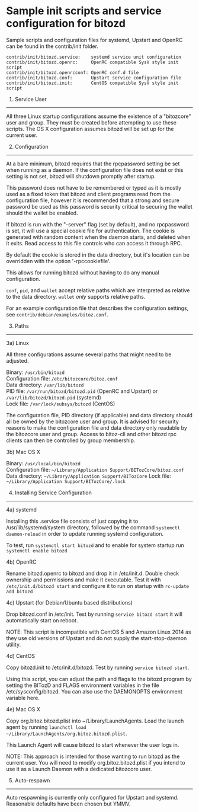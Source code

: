 Sample init scripts and service configuration for bitozd
==========================================================

Sample scripts and configuration files for systemd, Upstart and OpenRC
can be found in the contrib/init folder.

    contrib/init/bitozd.service:    systemd service unit configuration
    contrib/init/bitozd.openrc:     OpenRC compatible SysV style init script
    contrib/init/bitozd.openrcconf: OpenRC conf.d file
    contrib/init/bitozd.conf:       Upstart service configuration file
    contrib/init/bitozd.init:       CentOS compatible SysV style init script

1. Service User
---------------------------------

All three Linux startup configurations assume the existence of a "bitozcore" user
and group.  They must be created before attempting to use these scripts.
The OS X configuration assumes bitozd will be set up for the current user.

2. Configuration
---------------------------------

At a bare minimum, bitozd requires that the rpcpassword setting be set
when running as a daemon.  If the configuration file does not exist or this
setting is not set, bitozd will shutdown promptly after startup.

This password does not have to be remembered or typed as it is mostly used
as a fixed token that bitozd and client programs read from the configuration
file, however it is recommended that a strong and secure password be used
as this password is security critical to securing the wallet should the
wallet be enabled.

If bitozd is run with the "-server" flag (set by default), and no rpcpassword is set,
it will use a special cookie file for authentication. The cookie is generated with random
content when the daemon starts, and deleted when it exits. Read access to this file
controls who can access it through RPC.

By default the cookie is stored in the data directory, but it's location can be overridden
with the option '-rpccookiefile'.

This allows for running bitozd without having to do any manual configuration.

`conf`, `pid`, and `wallet` accept relative paths which are interpreted as
relative to the data directory. `wallet` *only* supports relative paths.

For an example configuration file that describes the configuration settings,
see `contrib/debian/examples/bitoz.conf`.

3. Paths
---------------------------------

3a) Linux

All three configurations assume several paths that might need to be adjusted.

Binary:              `/usr/bin/bitozd`  
Configuration file:  `/etc/bitozcore/bitoz.conf`  
Data directory:      `/var/lib/bitozd`  
PID file:            `/var/run/bitozd/bitozd.pid` (OpenRC and Upstart) or `/var/lib/bitozd/bitozd.pid` (systemd)  
Lock file:           `/var/lock/subsys/bitozd` (CentOS)  

The configuration file, PID directory (if applicable) and data directory
should all be owned by the bitozcore user and group.  It is advised for security
reasons to make the configuration file and data directory only readable by the
bitozcore user and group.  Access to bitoz-cli and other bitozd rpc clients
can then be controlled by group membership.

3b) Mac OS X

Binary:              `/usr/local/bin/bitozd`  
Configuration file:  `~/Library/Application Support/BITozCore/bitoz.conf`  
Data directory:      `~/Library/Application Support/BITozCore`
Lock file:           `~/Library/Application Support/BITozCore/.lock`

4. Installing Service Configuration
-----------------------------------

4a) systemd

Installing this .service file consists of just copying it to
/usr/lib/systemd/system directory, followed by the command
`systemctl daemon-reload` in order to update running systemd configuration.

To test, run `systemctl start bitozd` and to enable for system startup run
`systemctl enable bitozd`

4b) OpenRC

Rename bitozd.openrc to bitozd and drop it in /etc/init.d.  Double
check ownership and permissions and make it executable.  Test it with
`/etc/init.d/bitozd start` and configure it to run on startup with
`rc-update add bitozd`

4c) Upstart (for Debian/Ubuntu based distributions)

Drop bitozd.conf in /etc/init.  Test by running `service bitozd start`
it will automatically start on reboot.

NOTE: This script is incompatible with CentOS 5 and Amazon Linux 2014 as they
use old versions of Upstart and do not supply the start-stop-daemon utility.

4d) CentOS

Copy bitozd.init to /etc/init.d/bitozd. Test by running `service bitozd start`.

Using this script, you can adjust the path and flags to the bitozd program by
setting the BITozD and FLAGS environment variables in the file
/etc/sysconfig/bitozd. You can also use the DAEMONOPTS environment variable here.

4e) Mac OS X

Copy org.bitoz.bitozd.plist into ~/Library/LaunchAgents. Load the launch agent by
running `launchctl load ~/Library/LaunchAgents/org.bitoz.bitozd.plist`.

This Launch Agent will cause bitozd to start whenever the user logs in.

NOTE: This approach is intended for those wanting to run bitozd as the current user.
You will need to modify org.bitoz.bitozd.plist if you intend to use it as a
Launch Daemon with a dedicated bitozcore user.

5. Auto-respawn
-----------------------------------

Auto respawning is currently only configured for Upstart and systemd.
Reasonable defaults have been chosen but YMMV.
